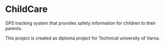 ChildCare
=========

GPS tracking system that provides safety information for children to their parents. 

This project is created as diploma project for Technical university of Varna.

